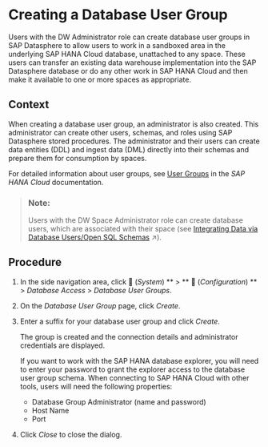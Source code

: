 <!-- loio1097a470be40432e89f91288bdc14378 -->

<link rel="stylesheet" type="text/css" href="../css/sap-icons.css"/>

# Creating a Database User Group

Users with the DW Administrator role can create database user groups in SAP Datasphere to allow users to work in a sandboxed area in the underlying SAP HANA Cloud database, unattached to any space. These users can transfer an existing data warehouse implementation into the SAP Datasphere database or do any other work in SAP HANA Cloud and then make it available to one or more spaces as appropriate.



## Context

When creating a database user group, an administrator is also created. This administrator can create other users, schemas, and roles using SAP Datasphere stored procedures. The administrator and their users can create data entities \(DDL\) and ingest data \(DML\) directly into their schemas and prepare them for consumption by spaces.

For detailed information about user groups, see [User Groups](https://help.sap.com/viewer/c82f8d6a84c147f8b78bf6416dae7290/2020_04_QRC/en-US/b9174d035f274ce481387700c13b7d2c.html?q=user%20groups) in the *SAP HANA Cloud* documentation.

> ### Note:  
> Users with the DW Space Administrator role can create database users, which are associated with their space \(see [Integrating Data via Database Users/Open SQL Schemas](https://help.sap.com/viewer/9f36ca35bc6145e4acdef6b4d852d560/DEV_CURRENT/en-US/3de55a78a4614deda589633baea28645.html "Create a database user in your space to read and write directly to the SAP HANA Cloud database on which SAP Datasphere runs. Each database user has an Open SQL schema, which is attached to a space schema and provides a secure method for exchanging data with the space.") :arrow_upper_right:\).



<a name="loio1097a470be40432e89f91288bdc14378__steps_azw_fmb_rwb"/>

## Procedure

1.  In the side navigation area, click <span class="FPA-icons-V3"></span> \(*System*\) ** \> ** :wrench: \(*Configuration*\) ** \> *Database Access* \> *Database User Groups*.

2.  On the *Database User Group* page, click *Create*.

3.  Enter a suffix for your database user group and click *Create*.

    The group is created and the connection details and administrator credentials are displayed.

    If you want to work with the SAP HANA database explorer, you will need to enter your password to grant the explorer access to the database user group schema. When connecting to SAP HANA Cloud with other tools, users will need the following properties:

    -   Database Group Administrator \(name and password\)
    -   Host Name
    -   Port

4.  Click *Close* to close the dialog.


